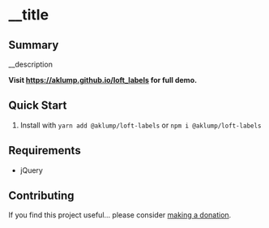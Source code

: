 # __title

## Summary

__description

**Visit <https://aklump.github.io/loft_labels> for full demo.**

## Quick Start

1.  Install with `yarn add @aklump/loft-labels` or `npm i @aklump/loft-labels`

## Requirements

* jQuery

## Contributing

If you find this project useful... please consider [making a donation](https://www.paypal.com/cgi-bin/webscr?cmd=_s-xclick&hosted_button_id=4E5KZHDQCEUV8&item_name=Gratitude%20for%20aklump%2Floft_labels).
